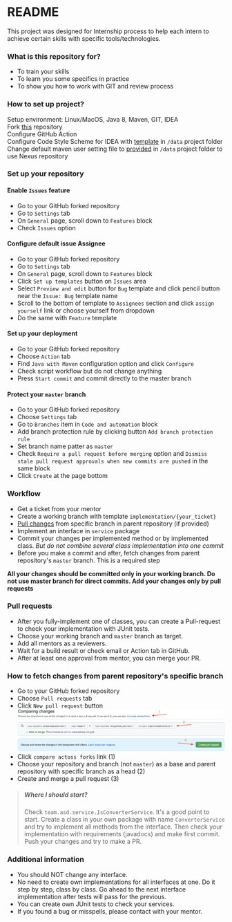 # README

This project was designed for Internship process to help each intern to achieve certain skills with specific tools/technologies. 

### What is this repository for?

* To train your skills
* To learn you some specifics in practice
* To show you how to work with GIT and review process

### How to set up project?

Setup environment: Linux/MacOS, Java 8, Maven, GIT, IDEA
<br>
Fork [this](https://github.com/rdovgan/asd-java-intern) repository
<br>
Configure GitHub Action
<br>
Configure Code Style Scheme for IDEA with [template](data/idea-formatter.xml) in `/data` project folder
<br>
Change default maven user setting file to [provided](data/nexus-settings.xml) in `/data` project folder to use Nexus repository


### Set up your repository

#### Enable `Issues` feature
* Go to your GitHub forked repository
* Go to `Settings` tab
* On `General` page, scroll down to `Features` block
* Check `Issues` option

#### Configure default issue Assignee
* Go to your GitHub forked repository
* Go to `Settings` tab
* On `General` page, scroll down to `Features` block
* Click `Set up templates` button on `Issues` area
* Select `Preview and edit` button for `Bug` template and click pencil button near the `Issue: Bug` template name
* Scroll to the bottom of template to `Assignees` section and click `assign yourself` link or choose yourself from dropdown
* Do the same with `Feature` template

#### Set up your deployment
* Go to your GitHub forked repository
* Choose `Action` tab
* Find `Java with Maven` configuration option and click `Configure`
* Check script workflow but do not change anything
* Press `Start commit` and commit directly to the master branch

#### Protect your `master` branch
* Go to your GitHub forked repository
* Choose `Settings` tab
* Go to `Branches` item in `Code and automation` block
* Add branch protection rule by clicking button `Add branch protection rule`
* Set branch name patter as `master`
* Check `Require a pull request before merging` option and `Dismiss stale pull request approvals when new commits are pushed` in the same block
* Click `Create` at the page bottom


### Workflow
* Get a ticket from your mentor
* Create a working branch with template `implementation/{your_ticket}`
* [Pull changes](#how-to-fetch-changes-from-parent-repositorys-specific-branch) from specific branch in parent repository (if provided)
* Implement an interface in `service` package
* Commit your changes per implemented method or by implemented class. *But do not combine several class implementation into one commit*
* Before you make a commit and after, fetch changes from parent repository's `master` branch. This is a required step

**All your changes should be committed only in your working branch. Do not use master branch for direct commits. Add your changes only by pull requests**


### Pull requests ###
* After you fully-implement one of classes, you can create a Pull-request to check your implementation with JUnit tests.
* Choose your working branch and `master` branch as target.
* Add all mentors as a reviewers.
* Wait for a build result or check email or Action tab in GitHub.
* After at least one approval from mentor, you can merge your PR.


### How to fetch changes from parent repository's specific branch
* Go to your GitHub forked repository
* Choose `Pull requests` tab
* Click `New pull request` button
![Fetch branch from parent repository](data/pull_parent_branch.png?raw=true "Fetch branch from parent repository")
* Click `compare actoss forks` link (1)
* Choose your repository and branch (not `master`) as a base and parent repository with specific branch as a head (2)
* Create and merge a pull request (3)


> ##### Where I should start?
> Check `team.asd.service.IsConverterService`. It's a good point to start. Create a class in your own package with name `ConverterService` and try to implement all methods from the interface. Then check your implementation with requirements (javadocs) and make first commit. Push your changes and try to make a PR.


### Additional information ###
* You should NOT change any interface.
* No need to create own implementations for all interfaces at one. Do it step by step, class by class. Go ahead to the next interface implementation after tests will pass for the previous.
* You can create own JUnit tests to check your services.
* If you found a bug or misspells, please contact with your mentor.